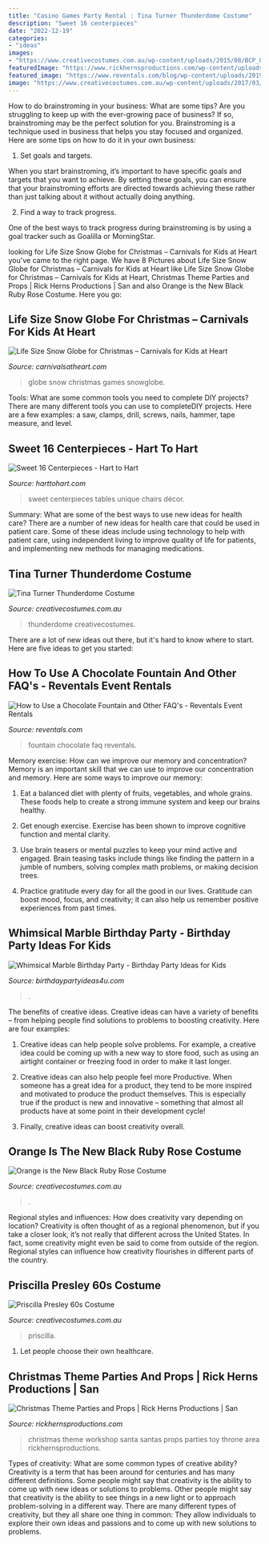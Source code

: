 ```yaml
---
title: "Casino Games Party Rental : Tina Turner Thunderdome Costume"
description: "Sweet 16 centerpieces"
date: "2022-12-19"
categories:
- "ideas"
images:
- "https://www.creativecostumes.com.au/wp-content/uploads/2015/08/BCP_8076-768x1024.jpg"
featuredImage: "https://www.rickhernsproductions.com/wp-content/uploads/2014/03/Santas-Workshop-with-Throne.jpg"
featured_image: "https://www.reventals.com/blog/wp-content/uploads/2019/06/AdobeStock_200316436-1024x683.jpeg"
image: "https://www.creativecostumes.com.au/wp-content/uploads/2017/03/priscilla-225x300.jpg"
---
```



How to do brainstroming in your business: What are some tips?
Are you struggling to keep up with the ever-growing pace of business? If so, brainstroming may be the perfect solution for you. Brainstroming is a technique used in business that helps you stay focused and organized. Here are some tips on how to do it in your own business: 
1. Set goals and targets.

When you start brainstroming, it’s important to have specific goals and targets that you want to achieve. By setting these goals, you can ensure that your brainstroming efforts are directed towards achieving these rather than just talking about it without actually doing anything. 

2. Find a way to track progress.

One of the best ways to track progress during brainstroming is by using a goal tracker such as Goalilla or MorningStar.

	

		
looking for Life Size Snow Globe for Christmas – Carnivals for Kids at Heart you've came to the right page. We have 8 Pictures about Life Size Snow Globe for Christmas – Carnivals for Kids at Heart like Life Size Snow Globe for Christmas – Carnivals for Kids at Heart, Christmas Theme Parties and Props | Rick Herns Productions | San and also Orange is the New Black Ruby Rose Costume. Here you go:
		
    
## Life Size Snow Globe For Christmas – Carnivals For Kids At Heart

<img loading=lazy src="https://carnivalsatheart.com/wp-content/uploads/2018/10/snowglobe-600x450.jpg" onerror="this.onerror=null;this.src='https://tse4.mm.bing.net/th?id=OIP.RxE0_--fzv8r7P2IE-NDJgHaFj&amp;pid=15.1';" alt="Life Size Snow Globe for Christmas – Carnivals for Kids at Heart">

_Source: carnivalsatheart.com_

>globe snow christmas games snowglobe. 

	

Tools: What are some common tools you need to complete DIY projects?
There are many different tools you can use to completeDIY projects. Here are a few examples: a saw, clamps, drill, screws, nails, hammer, tape measure, and level.

    
## Sweet 16 Centerpieces - Hart To Hart

<img loading=lazy src="http://www.harttohart.com/wp-content/uploads/2015/10/sweet-16-centerpieces-for-rent-6-1060x600.jpg" onerror="this.onerror=null;this.src='https://tse1.mm.bing.net/th?id=OIP.st2AxtmZJSSJ8p_M3LA9WQHaEM&amp;pid=15.1';" alt="Sweet 16 Centerpieces - Hart to Hart">

_Source: harttohart.com_

>sweet centerpieces tables unique chairs décor. 

	

Summary: What are some of the best ways to use new ideas for health care?
There are a number of new ideas for health care that could be used in patient care. Some of these ideas include using technology to help with patient care, using independent living to improve quality of life for patients, and implementing new methods for managing medications.

    
## Tina Turner Thunderdome Costume

<img loading=lazy src="https://www.creativecostumes.com.au/wp-content/uploads/2015/08/BCP_8076-768x1024.jpg" onerror="this.onerror=null;this.src='https://tse1.mm.bing.net/th?id=OIP.0bE0jSwQRhLdJ0gbJbewnAHaJ4&amp;pid=15.1';" alt="Tina Turner Thunderdome Costume">

_Source: creativecostumes.com.au_

>thunderdome creativecostumes. 

	

There are a lot of new ideas out there, but it's hard to know where to start. Here are five ideas to get you started: 

    
## How To Use A Chocolate Fountain And Other FAQ&#039;s - Reventals Event Rentals

<img loading=lazy src="https://www.reventals.com/blog/wp-content/uploads/2019/06/AdobeStock_200316436-1024x683.jpeg" onerror="this.onerror=null;this.src='https://tse2.mm.bing.net/th?id=OIP.CSEr9piavDOZL2gS2eOzeQHaE8&amp;pid=15.1';" alt="How to Use a Chocolate Fountain and Other FAQ&#039;s - Reventals Event Rentals">

_Source: reventals.com_

>fountain chocolate faq reventals. 

	

Memory exercise: How can we improve our memory and concentration?
Memory is an important skill that we can use to improve our concentration and memory. Here are some ways to improve our memory:
1. Eat a balanced diet with plenty of fruits, vegetables, and whole grains. These foods help to create a strong immune system and keep our brains healthy.

2. Get enough exercise. Exercise has been shown to improve cognitive function and mental clarity.

3. Use brain teasers or mental puzzles to keep your mind active and engaged. Brain teasing tasks include things like finding the pattern in a jumble of numbers, solving complex math problems, or making decision trees.

4. Practice gratitude every day for all the good in our lives. Gratitude can boost mood, focus, and creativity; it can also help us remember positive experiences from past times.

    
## Whimsical Marble Birthday Party - Birthday Party Ideas For Kids

<img loading=lazy src="https://www.birthdaypartyideas4u.com/wp-content/uploads/2017/10/Whimsical-Marble-Birthday-Party-Shimmering-Decorations.jpg" onerror="this.onerror=null;this.src='https://tse3.mm.bing.net/th?id=OIP.ISiAjTOHZcMtTyIXgHIddgHaLG&amp;pid=15.1';" alt="Whimsical Marble Birthday Party - Birthday Party Ideas for Kids">

_Source: birthdaypartyideas4u.com_

>. 

	

The benefits of creative ideas.
Creative ideas can have a variety of benefits – from helping people find solutions to problems to boosting creativity. Here are four examples:
1. Creative ideas can help people solve problems. For example, a creative idea could be coming up with a new way to store food, such as using an airtight container or freezing food in order to make it last longer.

2. Creative ideas can also help people feel more Productive. When someone has a great idea for a product, they tend to be more inspired and motivated to produce the product themselves. This is especially true if the product is new and innovative – something that almost all products have at some point in their development cycle!

3. Finally, creative ideas can boost creativity overall.

    
## Orange Is The New Black Ruby Rose Costume

<img loading=lazy src="https://www.creativecostumes.com.au/wp-content/uploads/2017/03/orange-black-768x1024.jpg" onerror="this.onerror=null;this.src='https://tse4.mm.bing.net/th?id=OIP.3CMD7UkxVja8oJYvf2zxUAHaJ4&amp;pid=15.1';" alt="Orange is the New Black Ruby Rose Costume">

_Source: creativecostumes.com.au_

>. 

	

Regional styles and influences: How does creativity vary depending on location?
Creativity is often thought of as a regional phenomenon, but if you take a closer look, it’s not really that different across the United States. In fact, some creativity might even be said to come from outside of the region. Regional styles can influence how creativity flourishes in different parts of the country.

    
## Priscilla Presley 60s Costume

<img loading=lazy src="https://www.creativecostumes.com.au/wp-content/uploads/2017/03/priscilla-225x300.jpg" onerror="this.onerror=null;this.src='https://tse1.mm.bing.net/th?id=OIP.Zxfx9BLlDQnSfteJ8BHDEQAAAA&amp;pid=15.1';" alt="Priscilla Presley 60s Costume">

_Source: creativecostumes.com.au_

>priscilla. 

	

1. Let people choose their own healthcare.

    
## Christmas Theme Parties And Props | Rick Herns Productions | San

<img loading=lazy src="https://www.rickhernsproductions.com/wp-content/uploads/2014/03/Santas-Workshop-with-Throne.jpg" onerror="this.onerror=null;this.src='https://tse4.mm.bing.net/th?id=OIP.htLeETl0tVSHKgs2ptphLAHaFj&amp;pid=15.1';" alt="Christmas Theme Parties and Props | Rick Herns Productions | San">

_Source: rickhernsproductions.com_

>christmas theme workshop santa santas props parties toy throne area rickhernsproductions. 

	

Types of creativity: What are some common types of creative ability?
Creativity is a term that has been around for centuries and has many different definitions. Some people might say that creativity is the ability to come up with new ideas or solutions to problems. Other people might say that creativity is the ability to see things in a new light or to approach problem-solving in a different way. There are many different types of creativity, but they all share one thing in common: They allow individuals to explore their own ideas and passions and to come up with new solutions to problems.


